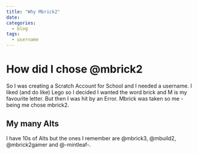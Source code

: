 ```yaml
---
title: "Why Mbrick2"
date: 
categories:
  - blog
tags:
  - username
---
```


# How did I chose @mbrick2
So I was creating a Scratch Account for School and I needed a username. I liked (and do like) Lego so I decided I wanted the word brick and M is my favourite letter. But then I was hit by an Error. Mbrick was taken so me - being me chose mbrick2.
## My many Alts
I have 10s of Alts but the ones I remember are @mbrick3, @mbuild2, @mbrick2gamer and @-mintleaf-.
